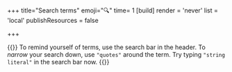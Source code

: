 +++
title="Search terms"
emoji="🔍"
time= 1
[build]
  render = 'never'
  list = 'local'
  publishResources = false

+++

{{<note type="tip" title="Search the curriculum">}}
To remind yourself of terms, use the search bar in the header. To _narrow_ your search down, use `"quotes"` around the term. Try typing `"string literal"` in the search bar now.
{{</note>}}
